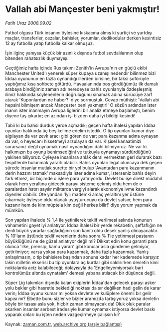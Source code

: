 # Vallah abi Mançester beni yakmıştır!

*Fatih Uraz 2008.09.02*

<tr><td class="metin" colspan="2" style="padding-top: 20px; padding-left: 5px; padding-right: 10px;">Futbol olgusu Türk insanını öylesine kıskacına almış ki yurtiçi ve yurtdışı maçlar, transferler, cezalar, bahisler, yorumlar, dedikodular derken kesintisiz 12 ay futbolla yatıp futbolla kalkar olmuşuz.</td></tr><tr><td class="metin" colspan="2" style="padding-top: 20px; padding-left: 5px; padding-right: 10px;"><p> İşin ilginç yanıysa küçük bir azınlık dışında futbol sevdalılarının olup bitenden rahatsızlık duymayışı.
<p>Geçtiğimiz hafta içinde Rus takımı Zenith'in Avrupa'nın en güçlü ekibi Manchester United'ı yenerek süper kupaya uzanışı nedendir bilinmez bizi İddaa oyununun en fazla oynandığı illerden birisine, bir taksi şoförüyle yaptığımız kısa sohbete götürdü. Havaalanında boş gördüğümüz ilk damalı arabaya bindiğimiz zaman adı neredeyse bahis oyunlarıyla özdeşleşmiş ilimiz hakkında söylenenlerin doğruluğunu sınamak adına sürücüye zarf atarak 'Kuponlardan ne haber?' diye sormuştuk. Cevap müthişti: 'Vallah abi hepsini bilmişem ancak Mançester beni yakmıştır!' O sözün ardından ister inanın ister inanmayın Avrupa liglerini bir analiz etmeye başlamıştı, benim diyene taş çıkartır; en azından işi bizden daha iyi bildiği kesindi!
<p>Tabii ki bu bahsi durduk yerde açmadık; geçen hafta ihalesi yapılan İddaa oyunları hakkında üç beş kelime edelim istedik. O tip oyunları kumar diye algılayan da var zevk aracı gibi gören de var; para kazanma adına oynayan da var, o heyecanı hissetmeyi arzulayan da var. Kişisel kanaatimizi sorarsanız değil oynamak nasıl oynandığını dahi bilmiyoruz. Ne var ki halkımızın bu oyunu benimsediğini ve tutkuyla oynamayı sürdürdüğünü yakinen biliyoruz. Öyleyse insanlara ahlâk dersi vermekten geri durarak bazı tespitlerde bulunmak yararlı olabilir. Bahis oyunları legal oluncaya dek geçen sürede insanlar mutlak surette bir yol bulup 'Avantadan para kazanmanın derin hazzını tatmak' maksadıyla ister adına kumar, isterseniz bahis deyin fark etmez, bir biçimde o işlere para yatırıyordu. Devlet bu işe direkt müdahil olarak hem yeraltına gidecek parayı sisteme çekmiş oldu hem de o paralardan hatırı sayılır miktarda vergiyi alarak ekonomiye ivme kazandırdı diyenler olabilir. Öte yandan 'İyi; mademki amaç yeraltını yer üstüne çıkarmak; öyleyse oldu olacak uyuşturucuyu da devlet satsın; hem para kazanır hem de kim müptela kim değil herkes bilir!' diye yorum yapmak da mümkün.
<p>Son yapılan ihalede % 1,4 ile yetinilerek teklif verilmesi aslında konunun vahametini gayet iyi anlatıyor. İddaa ihalesi bir yerde rekabetin, şeffaflığın ne denli büyük yararlar sağladığının son kanıtı oldu desek yanlış olmayacaktır. % 10'ların üstünde teklif verenlerin daha sonra % 1'le yetinmesi pastanın büyüklüğünü ne de güzel anlatıyor değil mi? Dikkat edin konu garanti para olunca 'ilke, prensip, kamu yararı' gibi konular asla gündeme gelmiyor, getirilmiyor; varsa yoksa para kazanmak, daha fazla kazanmak. Yanlış anlaşılmasın, o tip bahislere başından sonuna kadar her kademede karşıyız lakin milletin ekserisi bu tip oyunlara aç kurtlar gibi saldırırken devletin kimi noktalarda aciz kalabileceği; dolayısıyla da 'Engelleyemiyorsak bari kontrolümüz altında oynatalım' demesi yabana atılacak bir düşünce değil. 
<p>Süper Lig takımları dışında kalan ekiplerin İddaa'dan gelecek parayı asker yolu bekler gibi hasretle beklediği noktası da sır değilken hadi gelin de karar verin; İddaa oyunu kumar mı yoksa devlete ve kulüplere önemli bir gelir kapısı mı? Elbette bunu sizler ve bizler aramızda tartışıyoruz yoksa devletin böyle bir tasası asla yok, hiçbir zaman olmayacak da! Oluk oluk paralar akarken insanlar serbest iradesiyle kumar oynamak istiyorsa devlet baskı yaparak onları bu işten neden vazgeçirmeye çalışsın ki?<br/></p></p></p></p></p></td></tr>

Kaynak: [zaman.com.tr](http://zaman.com.tr/yazar.do?yazino=732948), [web.archive.org (arşiv bağlantısı)](http://web.archive.org/web/20080912052021/http://www.zaman.com.tr:80/yazar.do?yazino=732948)
